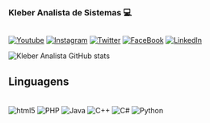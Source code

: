 ### Kleber Analista de Sistemas 💻
[![]()]()

[![Youtube](https://img.shields.io/badge/YouTube-FF0000?style=for-the-badge&logo=youtube&logoColor=white)](https://www.youtube.com/c/klebermagalhaes)
[![Instagram](https://img.shields.io/badge/Instagram-E4405F?style=for-the-badge&logo=instagram&logoColor=white)](https://www.instagram.com/klebercuca)
[![Twitter](https://img.shields.io/badge/Twitter-1DA1F2?style=for-the-badge&logo=twitter&logoColor=white)](https://twitter.com/noiteads)
[![FaceBook](https://img.shields.io/badge/Facebook_Gaming-005FED?style=for-the-badge&logo=facebook-gaming&logoColor=white)](https://www.facebook.com/profile.php?id=100086721553202)
[![LinkedIn](https://img.shields.io/badge/LinkedIn-0077B5?style=for-the-badge&logo=linkedin&logoColor=white)](https://www.linkedin.com/in/kleber-batista)

![Kleber Analista GitHub stats](https://github-readme-stats.vercel.app/api?username=githubPost1&show_icons=true&theme=radical)

## Linguagens
<div style="display: inline_block"><br/>
  <img align="center" alt="html5" src="https://img.shields.io/badge/Flutter-02569B?style=for-the-badge&logo=flutter&logoColor=white"/>
  <img align="center" alt="PHP" src="https://img.shields.io/badge/PHP-777BB4?style=for-the-badge&logo=php&logoColor=white"/>
  <img align="center" alt="Java" src="https://img.shields.io/badge/Java-ED8B00?style=for-the-badge&logo=openjdk&logoColor=white"/>
  <img align="center" alt="C++" src="https://img.shields.io/badge/C%2B%2B-00599C?style=for-the-badge&logo=c%2B%2B&logoColor=white"/>
  <img align="center" alt="C#" src="https://img.shields.io/badge/C%23-239120?style=for-the-badge&logo=c-sharp&logoColor=white"/>
  <img align="center" alt="Python" src="https://img.shields.io/badge/Python-3776AB?style=for-the-badge&logo=python&logoColor=white"/>
</div> 
